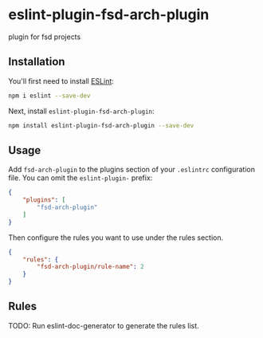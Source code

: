 # eslint-plugin-fsd-arch-plugin

plugin for fsd projects

## Installation

You'll first need to install [ESLint](https://eslint.org/):

```sh
npm i eslint --save-dev
```

Next, install `eslint-plugin-fsd-arch-plugin`:

```sh
npm install eslint-plugin-fsd-arch-plugin --save-dev
```

## Usage

Add `fsd-arch-plugin` to the plugins section of your `.eslintrc` configuration file. You can omit the `eslint-plugin-` prefix:

```json
{
    "plugins": [
        "fsd-arch-plugin"
    ]
}
```


Then configure the rules you want to use under the rules section.

```json
{
    "rules": {
        "fsd-arch-plugin/rule-name": 2
    }
}
```

## Rules

<!-- begin auto-generated rules list -->
TODO: Run eslint-doc-generator to generate the rules list.
<!-- end auto-generated rules list -->


